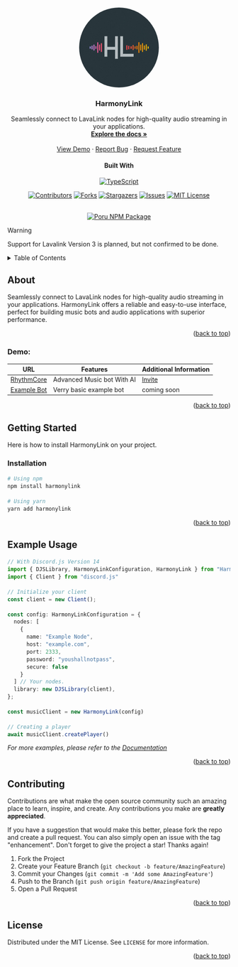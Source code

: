
<a name="readme-top"></a>


<br/>

<div align="center">
  <a href="https://github.com/Joniii11/HarmonyLink">
    <img src="images/HarmonyLink.jpg" alt="Logo" width="180" height="180" style="border-radius: 50%;">
  </a>

<h3 align="center">HarmonyLink</h3>

  <p align="center">
    Seamlessly connect to LavaLink nodes for high-quality audio streaming in your applications. 
    <br />
    <a href="https://github.com/Joniii11/HarmonyLink"><strong>Explore the docs »</strong></a>
    <br />
  <br />
    <a href="#demo">View Demo</a>
    ·
    <a href="https://github.com/Joniii11/HarmonyLink/issues/new?labels=bug&template=bug-report---.md">Report Bug</a>
    ·
    <a href="https://github.com/Joniii11/HarmonyLink/issues/new?labels=enhancement&template=feature-request---.md">Request Feature</a>
  </p>
   <h4>Built With</h4>

  [![TypeScript][ts]][ts-url]

  [![Contributors][contributors-shield]][contributors-url]
[![Forks][forks-shield]][forks-url]
[![Stargazers][stars-shield]][stars-url]
[![Issues][issues-shield]][issues-url]
[![MIT License][license-shield]][license-url]

<br>
  <a href="https://nodei.co/npm/harmonylink/">
    <img src="https://nodei.co/npm/harmonylink.png?downloads=true&downloadRank=true&stars=true" alt="Poru NPM Package"/>
    </a> 
</div>

> [!WARNING]  
> Support for Lavalink Version 3 is planned, but not confirmed to be done.</a>

<details>
  <summary>Table of Contents</summary>
  <ol>
    <li>
      <a href="#about">About</a>
      <ul>
        <li><a href="#demo">Demo</a></li>
        <li><a href="#built-with">Built With</a></li>
      </ul>
    </li>
    <li>
      <a href="#getting-started">Getting Started</a>
      <ul>
        <li><a href="#installation">Installation</a></li>
      </ul>
    </li>
    <li><a href="#example-usage">Example Usage</a></li>
    <li><a href="#contributing">Contributing</a></li>
    <li><a href="#license">License</a></li>
  </ol>
</details>

## About

Seamlessly connect to LavaLink nodes for high-quality audio streaming in your applications. HarmonyLink offers a reliable and easy-to-use interface, perfect for building music bots and audio applications with superior performance.

<p align="right">(<a href="#readme-top">back to top</a>)</p>

### Demo:

| URL | Features | Additional Information |
|-----|----------|------------------------|
| [RhythmCore](https://rhythmcorehq.com/) | Advanced Music bot With AI | [Invite](https://discord.com/oauth2/authorize?client_id=971355817280430110&permissions=279176400136&scope=applications.commands+bot) |
| [Example Bot](https://github.com) | Verry basic example bot | coming soon |

<p align="right">(<a href="#readme-top">back to top</a>)</p>

## Getting Started

Here is how to install HarmonyLink on your project.

### Installation
```sh
# Using npm
npm install harmonylink

# Using yarn
yarn add harmonylink
```

<p align="right">(<a href="#readme-top">back to top</a>)</p>

## Example Usage

```ts
// With Discord.js Version 14
import { DJSLibrary, HarmonyLinkConfiguration, HarmonyLink } from "HarmonyLink";
import { Client } from "discord.js"

// Initialize your client
const client = new Client();

const config: HarmonyLinkConfiguration = {
  nodes: [
    {
      name: "Example Node",
      host: "example.com",
      port: 2333,
      password: "youshallnotpass",
      secure: false
    }
  ] // Your nodes. 
  library: new DJSLibrary(client),
};

const musicClient = new HarmonyLink(config)

// Creating a player
await musicClient.createPlayer()
```

_For more examples, please refer to the [Documentation](https://github.com/Joniii11/HarmonyLink)_

<p align="right">(<a href="#readme-top">back to top</a>)</p>

## Contributing

Contributions are what make the open source community such an amazing place to learn, inspire, and create. Any contributions you make are **greatly appreciated**.

If you have a suggestion that would make this better, please fork the repo and create a pull request. You can also simply open an issue with the tag "enhancement".
Don't forget to give the project a star! Thanks again!

1. Fork the Project
2. Create your Feature Branch (`git checkout -b feature/AmazingFeature`)
3. Commit your Changes (`git commit -m 'Add some AmazingFeature'`)
4. Push to the Branch (`git push origin feature/AmazingFeature`)
5. Open a Pull Request

<p align="right">(<a href="#readme-top">back to top</a>)</p>

## License

Distributed under the MIT License. See `LICENSE` for more information.

<p align="right">(<a href="#readme-top">back to top</a>)</p>


[contributors-shield]: https://img.shields.io/github/contributors/Joniii11/HarmonyLink.svg?style=for-the-badge
[contributors-url]: https://github.com/Joniii11/HarmonyLink/graphs/contributors
[forks-shield]: https://img.shields.io/github/forks/Joniii11/HarmonyLink.svg?style=for-the-badge
[forks-url]: https://github.com/Joniii11/HarmonyLink/network/members
[stars-shield]: https://img.shields.io/github/stars/Joniii11/HarmonyLink.svg?style=for-the-badge
[stars-url]: https://github.com/Joniii11/HarmonyLink/stargazers
[issues-shield]: https://img.shields.io/github/issues/Joniii11/HarmonyLink.svg?style=for-the-badge
[issues-url]: https://github.com/Joniii11/HarmonyLink/issues
[license-shield]: https://img.shields.io/github/license/Joniii11/HarmonyLink.svg?style=for-the-badge
[license-url]: https://github.com/Joniii11/HarmonyLink/blob/master/LICENSE.txt
[product-screenshot]: images/screenshot.png
[ts]: https://img.shields.io/badge/TypeScript-007ACC?logo=typescript&logoColor=white
[ts-url]: https://www.typescriptlang.org/
